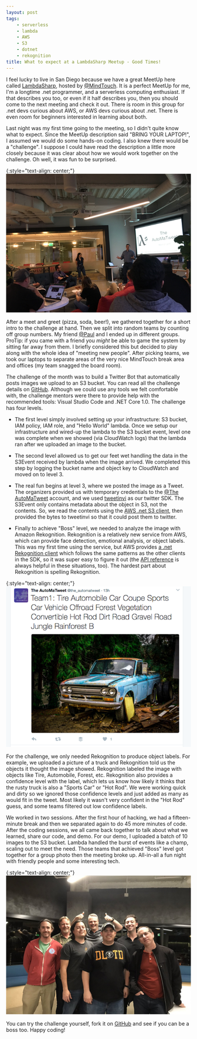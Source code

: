 ```yaml
---
layout: post
tags:
    - serverless
    - lambda
    - AWS
    - S3
    - dotnet
    - rekognition
title: What to expect at a LambdaSharp Meetup - Good Times!
---
```


I feel lucky to live in San Diego because we have a great MeetUp here called [LambdaSharp](https://www.meetup.com/lambdasharp/), hosted by [@MindTouch](https://twitter.com/MindTouch).  It is a perfect MeetUp for me, I'm a longtime .net programmer, and a serverless computing enthusiast.  If that describes you too, or even if it half describes you, then you should come to the next meeting and check it out.  There is room in this group for .net devs curious about AWS, or AWS devs curious about .net.  There is even room for beginners interested in learning about both.

Last night was my first time going to the meeting, so I didn't quite know what to expect.  Since the MeetUp description said "BRING YOUR LAPTOP!", I assumed we would do some hands-on coding.  I also knew there would be a "challenge".  I suppose I could have read the description a little more closely because it was clear about how we would work together on the challenge.  Oh well, it was fun to be surprised.

{:style="text-align: center;"}
![The Challenge](/media/2017/03/22/the-challenge.jpg)

After a meet and greet (pizza, soda, beer!), we gathered together for a short intro to the challenge at hand.  Then we split into random teams by counting off group numbers.  My friend [@Paul](https://twitter.com/paulwhitmer) and I ended up in different groups.  ProTip: if you came with a friend you *might* be able to game the system by sitting far away from them.  I briefly considered this but decided to play along with the whole idea of "meeting new people".  After picking teams, we took our laptops to separate areas of the very nice MindTouch break area and offices (my team snagged the board room).

The challenge of the month was to build a Twitter Bot that automatically posts images we upload to an S3 bucket.  You can read all the challenge details on [GitHub](https://github.com/LambdaSharp/March2017-ImageTweeterChallenge). Although we could use any tools we felt comfortable with, the challenge mentors were there to provide help with the recommended tools: Visual Studio Code and .NET Core 1.0.  The challenge has four levels.

* The first level simply involved setting up your infrastructure: S3 bucket, IAM policy, IAM role, and "Hello World" lambda.   Once we setup our infrastructure and wired-up the lambda to the S3 bucket event, level one was complete when we showed (via CloudWatch logs) that the lambda ran after we uploaded an image to the bucket.

* The second level allowed us to get our feet wet handling the data in the S3Event received by lambda when the image arrived.  We completed this step by logging the bucket name and object key to CloudWatch and moved on to level 3.

* The real fun begins at level 3, where we posted the image as a Tweet.  The organizers provided us with temporary credentials to the [@The AutoMaTweet](https://twitter.com/the_automatweet) account, and we used [tweetinvi](https://github.com/linvi/tweetinvi) as our twitter SDK.  The S3Event only contains metadata about the object in S3, not the contents.  So, we read the contents using the [AWS .net S3 client](https://www.nuget.org/packages/AWSSDK.S3/), then provided the bytes to tweetinvi so that it could post them to twitter.

* Finally to achieve "Boss" level, we needed to analyze the image with Amazon Rekognition.  Rekognition is a relatively new service from AWS, which can provide face detection, emotional analysis, or object labels.  This was my first time using the service, but AWS provides [a .net Rekognition client](https://www.nuget.org/packages/AWSSDK.Rekognition/) which follows the same patterns as the other clients in the SDK, so it was super easy to figure it out (the [API reference](https://docs.aws.amazon.com/sdkfornet/v3/apidocs/items/Rekognition/NRekognition.html) is always helpful in these situations, too).  The hardest part about Rekognition is spelling Rekognition.

{:style="text-align: center;"}
![Truck Labels](/media/2017/03/22/truck-labels.png)

For the challenge, we only needed Rekognition to produce object labels.  For example, we uploaded a picture of a truck and Rekognition told us the objects it thought the image showed. Rekognition labeled the image with objects like Tire, Automobile, Forest, etc.  Rekognition also provides a confidence level with the label, which lets us know how likely it thinks that the rusty truck is also a "Sports Car" or "Hot Rod".  We were working quick and dirty so we ignored those confidence levels and just added as many as would fit in the tweet.  Most likely it wasn't very confident in the "Hot Rod" guess, and some teams filtered out low confidence labels.

We worked in two sessions.  After the first hour of hacking, we had a fifteen-minute break and then we separated again to do 45 more minutes of code.  After the coding sessions, we all came back together to talk about what we learned, share our code, and demo.  For our demo, I uploaded a batch of 10 images to the S3 bucket.  Lambda handled the burst of events like a champ, scaling out to meet the need.   Those teams that achieved "Boss" level got together for a group photo then the meeting broke up.  All-in-all a fun night with friendly people and some interesting tech.

{:style="text-align: center;"}
![The Bosses](/media/2017/03/22/bosses.jpg)

You can try the challenge yourself, fork it on [GitHub](https://github.com/LambdaSharp/March2017-ImageTweeterChallenge) and see if you can be a boss too.  Happy coding!